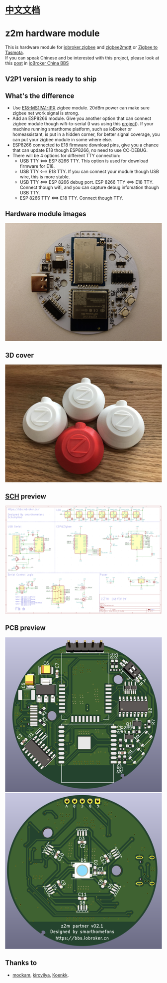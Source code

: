 # [中文文档](https://bbs.iobroker.cn/t/topic/882/33)

# z2m hardware module

This is hardware module for [iobroker.zigbee](https://github.com/ioBroker/ioBroker.zigbee) and [zigbee2mqtt](https://github.com/Koenkk/zigbee2mqtt) or [Zigbee to Tasmota](https://github.com/arendst/Tasmota/wiki/Zigbee).  
If you can speak Chinese and be interested with this project, please look at this [post](https://bbs.iobroker.cn/t/topic/882/33) in [ioBroker China BBS](https://bbs.iobroker.cn/)

## **V2P1 version is ready to ship**

## What's the difference

- Use [E18-MS1PA1-IPX](http://www.ebyte.com/en/product-view-news.aspx?id=123) zigbee module. 20dBm power can make sure zigbee net work signal is strong.
- Add an ESP8266 module. Give you another option that can connect zigbee module though wifi-to-serial (I was using this [project](https://github.com/smarthomefans/ESP32-Serial-Bridge)).
If your machine running smarthome platform, such as ioBroker or homeassistant, is put in a hidden corner, for better signal coverage, you can put your zigbee module in some where else.
- ESP8266 connected to E18 firmware download pins, give you a chance that can update E18 though ESP8266, no need to use CC-DEBUG.
- There will be 4 options for different TTY connection:
  - USB TTY <==> ESP 8266 TTY. This option is used for download firmware for E18.
  - USB TTY <==> E18 TTY. If you can connect your module though USB wire, this is more stable.
  - USB TTY <==> ESP 8266 debug port. ESP 8266 TTY <==> E18 TTY. Connect though wifi, and you can capture debug infomation though USB TTY.
  - ESP 8266 TTY <==> E18 TTY. Connect though TTY.

## Hardware module images

![top view](images/front_hw.jpeg)

## 3D cover

![cave](images/3Dfinal.jpg)

## [SCH](https://raw.githubusercontent.com/smarthomefans/z2m_partner/master/project/z2m_partner.pdf) preview
![sch view](images/sch_v2p1.png)

## PCB preview

![top view](images/top_view.png)
![bottom view](images/bottom_view.png)

## Thanks to

- [modkam](https://modkam.ru/), [kirovilya](https://github.com/kirovilya), [Koenkk](https://github.com/Koenkk).
